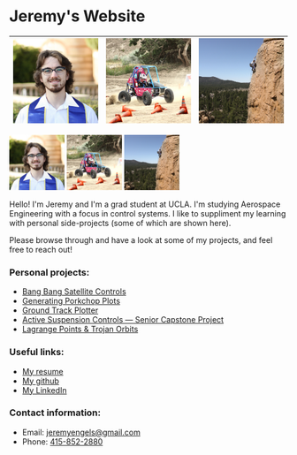 # Jeremy's Website

| ![Portrait](/img/portrait.jpeg) | ![Baja Car](/img/baja.jpeg) | ![Climbing](/img/climbing.jpeg) |
| :----: | :----: | :----: |


<p float="left">
  <img src="/img/portrait.jpeg" width="100" />
  <img src="/img/baja.jpeg" width="100" /> 
  <img src="/img/climbing.jpeg" width="100" />
</p>

Hello! I'm Jeremy and I'm a grad student at UCLA. I'm studying Aerospace Engineering with a focus in control systems. I like to suppliment my learning with personal side-projects (some of which are shown here).

Please browse through and have a look at some of my projects, and feel free to reach out!

### Personal projects:
* [Bang Bang Satellite Controls](bang-bang.md)
* [Generating Porkchop Plots](interplanetary-porkchop.md)
* [Ground Track Plotter](ground-track.md)
* [Active Suspension Controls — Senior Capstone Project](capstone.md)
* [Lagrange Points & Trojan Orbits](lagrange-points.md)


### Useful links:
* [My resume](https://github.com/jeremyengels/resume/blob/master/jeremy_engels_resume_2021.pdf)
* [My github](https://github.com/jeremyengels)
* [My LinkedIn](https://www.linkedin.com/in/jeremyengels/)

### Contact information:
* Email: [jeremyengels@gmail.com](mailto:jeremyengels@gmail.com)
* Phone: [415-852-2880](tel:14158522880)
